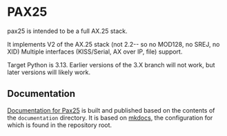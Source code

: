 # PAX25

pax25 is intended to be a full AX.25 stack.

It implements V2 of the AX.25 stack (not 2.2-- so no MOD128, no SREJ, no XID)
Multiple interfaces (KISS/Serial, AX over IP, file) support.

Target Python is 3.13. Earlier versions of the 3.X branch will not work, but later versions will likely work.

## Documentation

[Documentation for Pax25](https://foxyfoxie.gitlab.io/pax25/) is built and published based on the contents of the `documentation` directory. It is based on [mkdocs](https://www.mkdocs.org/), the configuration for which is found in the repository root.
